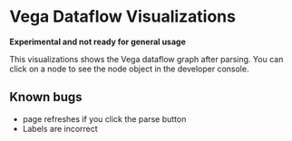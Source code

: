 # Vega Dataflow Visualizations

**Experimental and not ready for general usage**

This visualizations shows the Vega dataflow graph after parsing. You can click on a node to see the node object in the developer console.

## Known bugs

* page refreshes if you click the parse button
* Labels are incorrect
